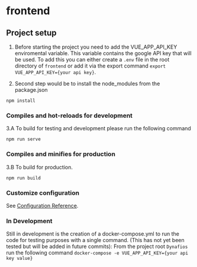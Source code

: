 # frontend

## Project setup
1. Before starting the project you need to add the VUE_APP_API_KEY enviromental variable. This variable contains the google API key that will be used. To add this you can either create a `.env` file in the root directory of `frontend` or add it via the export command `export VUE_APP_API_KEY={your api key}`.

2. Second step would be to install the node_modules from the package.json 
```
npm install
```

### Compiles and hot-reloads for development
3.A To build for testing and development please run the following command
```
npm run serve
```

### Compiles and minifies for production
3.B To build for production.
```
npm run build
```

### Customize configuration
See [Configuration Reference](https://cli.vuejs.org/config/).

### In Development
Still in development is the creation of a docker-compose.yml to run the code for testing purposes with a single command. (This has not yet been tested but will be added in future commits):
From the project root `Dynafios` run the following command
`docker-compose -e VUE_APP_API_KEY={your api key value}`
